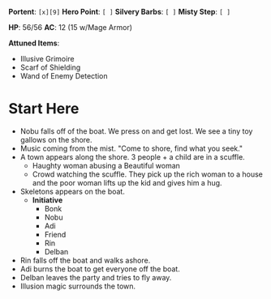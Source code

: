 **Portent**: `[x][9]`
**Hero Point**: `[ ]`
**Silvery Barbs**: `[ ]`
**Misty Step**: `[ ]`

**HP**: 56/56
**AC**: 12 (15 w/Mage Armor)

**Attuned Items**:
- Illusive Grimoire
- Scarf of Shielding
- Wand of Enemy Detection
# Start Here
- Nobu falls off of the boat. We press on and get lost. We see a tiny toy gallows on the shore.
- Music coming from the mist. "Come to shore, find what you seek."
- A town appears along the shore. 3 people + a child are in a scuffle.
	- Haughty woman abusing a Beautiful woman
	- Crowd watching the scuffle. They pick up the rich woman to a house and the poor woman lifts up the kid and gives him a hug.
- Skeletons appears on the boat.
	- **Initiative**
		- Bonk
		- Nobu
		- Adi
		- Friend
		- Rin
		- Delban
- Rin falls off the boat and walks ashore.
- Adi burns the boat to get everyone off the boat.
- Delban leaves the party and tries to fly away.
- Illusion magic surrounds the town.